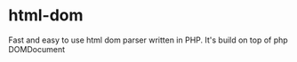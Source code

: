 html-dom
========

Fast and easy to use html dom parser written in PHP. It's build on top of php DOMDocument
